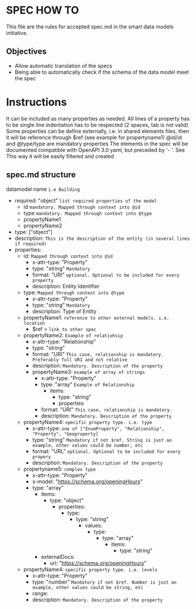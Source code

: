 # SPEC HOW TO
This file are the rules for accepted spec.md in the smart data models initiative.

## Objectives
- Allow automatic translation of the specs
- Being able to automatically check if the schema of the data model meet the spec

# Instructions
It can be included as many properties as needed. All lines of a property has to be single line
indentation has to be respected (2 spaces, tab is not valid)
Some properties can be define externally, i.e. in shared elements files, then it will be reference through $ref (see example for propertyname1)
@id/id and @type/type are mandatory properties 
The elements in the spec will be documented compatible with OpenAPI 3.0 yaml, but preceded by '- '. See 
This way it will be easily filtered and created  

## spec.md structure

datamodel name `i.e Building`
- required: "object" `list required properties of the model`
  - id `mandatory. Mapped through context into @id`
  - type `mandatory. Mapped through context into @type` 
  - propertyName1
  - propertyName2
- type: ["object"]
- description: `This is the description of the entity (in several lines if required)`
- properties:
  - id: `Mapped through context into @id`
    - x-attr-type: "Property" 
    - type: "string"  `Mandatory`
    - format: "URI" `optional. Optional to be included for every property`
    - description: Entity Identifier
  - type: `Mapped through context into @type`
    - x-attr-type: "Property" 
    - type: "string"  `Mandatory`
    - description: Type of Entity
  - propertyName1: `reference to other external models. i.e. location`
    - $ref = `link to other spec`
  - propertyName2: `Example of relatiohsip`
    - x-attr-type: "Relationship" 
    - type: "string"
    - format: "URI" `This case, relationship is mandatory. Preferably full URI and not relative`
    - description: `Mandatory. Description of the property`
    - propertyName3: `example of array of strings`
      - x-attr-type: "Property" 
      - type: "array"  `Example of Relationship`
          - items:
             - type: "string"
             - properties 
      - format: "URI" `This case, relationship is mandatory.`
      - description: `Mandatory. Description of the property`
  - propertyName4: `specific property type. i.e. type`
    - x-attr-type: `one of ["EnumProperty", "Relationship", "Property", "Geoproperty]` 
    - type: "string"  `Mandatory if not $ref. String is just an example, other values could be number, etc`
    - format: "URL" `optional. Optional to be included for every propery`
    - description: `Mandatory. Description of the property`        
  - propertyname5: `complex type`
    - x-attr-type: "Property"
    - x-model: "https://schema.org/openingHours"
    - type: "array"
      - items:
        - type: "object"
          - properties:
            - type:
              - type: "string"
                - values:
                  - type:
                    - type: "array"
                      - items:
                        - type: "string"
      - externalDocs:
        - url: "https://schema.org/openingHours"
  - propertyName4: `specific property type. i.e. levels`
    - x-attr-type: "Property" 
    - type: "number"  `Mandatory if not $ref. Number is just an example, other values could be string, etc`
    - range: 
    - description: `Mandatory. Description of the property`
